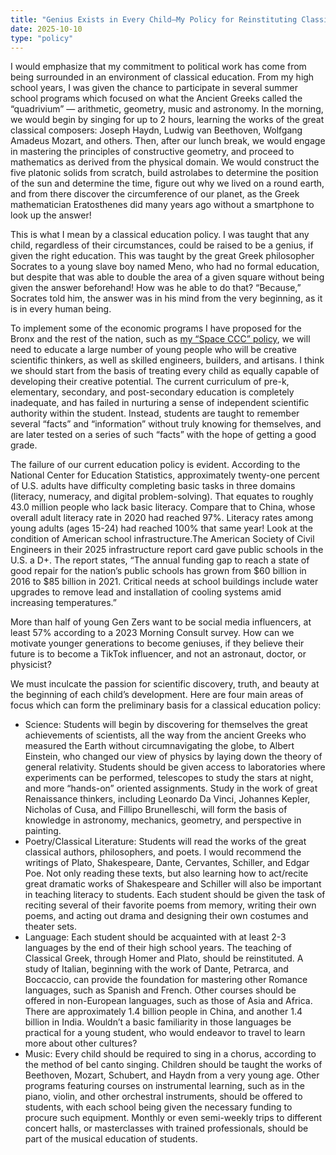 ```yaml
---
title: "Genius Exists in Every Child—My Policy for Reinstituting Classical Education"
date: 2025-10-10
type: "policy"
---
```


I would emphasize that my commitment to political work has come from being surrounded in an environment of classical education. From my high school years, I was given the chance to participate in several summer school programs which focused on what the Ancient Greeks called the “quadrivium” — arithmetic, geometry, music and astronomy. In the morning, we would begin by singing for up to 2 hours, learning the works of the great classical composers: Joseph Haydn, Ludwig van Beethoven, Wolfgang Amadeus Mozart, and others. Then, after our lunch break, we would engage in mastering the principles of constructive geometry, and proceed to mathematics as derived from the physical domain. We would construct the five platonic solids from scratch, build astrolabes to determine the position of the sun and determine the time, figure out why we lived on a round earth, and from there discover the circumference of our planet, as the Greek mathematician Eratosthenes did many years ago without a smartphone to look up the answer!  
  
This is what I mean by a classical education policy. I was taught that any child, regardless of their circumstances, could be raised to be a genius, if given the right education. This was taught by the great Greek philosopher Socrates to a young slave boy named Meno, who had no formal education, but despite that was able to double the area of a given square without being given the answer beforehand! How was he able to do that? “Because,” Socrates told him, the answer was in his mind from the very beginning, as it is in every human being.  
  
To implement some of the economic programs I have proposed for the Bronx and the rest of the nation, such as [my “Space CCC” policy](https://votevega.nyc/policy/space-ccc/), we will need to educate a large number of young people who will be creative scientific thinkers, as well as skilled engineers, builders, and artisans. I think we should start from the basis of treating every child as equally capable of developing their creative potential. The current curriculum of pre-k, elementary, secondary, and post-secondary education is completely inadequate, and has failed in nurturing a sense of independent scientific authority within the student. Instead, students are taught to remember several “facts” and “information” without truly knowing for themselves, and are later tested on a series of such “facts” with the hope of getting a good grade.  
  
The failure of our current education policy is evident. According to the National Center for Education Statistics, approximately twenty-one percent of U.S. adults have difficulty completing basic tasks in three domains (literacy, numeracy, and digital problem-solving). That equates to roughly 43.0 million people who lack basic literacy. Compare that to China, whose overall adult literacy rate in 2020 had reached 97%. Literacy rates among young adults (ages 15-24) had reached 100% that same year! Look at the condition of American school infrastructure.The American Society of Civil Engineers in their 2025 infrastructure report card gave public schools in the U.S. a D+. The report states, “The annual funding gap to reach a state of good repair for the nation’s public schools has grown from $60 billion in 2016 to $85 billion in 2021. Critical needs at school buildings include water upgrades to remove lead and installation of cooling systems amid increasing temperatures.”  
  
More than half of young Gen Zers want to be social media influencers, at least 57% according to a 2023 Morning Consult survey. How can we motivate younger generations to become geniuses, if they believe their future is to become a TikTok influencer, and not an astronaut, doctor, or physicist?  
  
We must inculcate the passion for scientific discovery, truth, and beauty at the beginning of each child’s development. Here are four main areas of focus which can form the preliminary basis for a classical education policy:  
  
- Science: Students will begin by discovering for themselves the great achievements of scientists, all the way from the ancient Greeks who measured the Earth without circumnavigating the globe, to Albert Einstein, who changed our view of physics by laying down the theory of general relativity. Students should be given access to laboratories where experiments can be performed, telescopes to study the stars at night, and more “hands-on” oriented assignments. Study in the work of great Renaissance thinkers, including Leonardo Da Vinci, Johannes Kepler, Nicholas of Cusa, and Fillipo Brunelleschi, will form the basis of knowledge in astronomy, mechanics, geometry, and perspective in painting.  
- Poetry/Classical Literature: Students will read the works of the great classical authors, philosophers, and poets. I would recommend the writings of Plato, Shakespeare, Dante, Cervantes, Schiller, and Edgar Poe. Not only reading these texts, but also learning how to act/recite great dramatic works of Shakespeare and Schiller will also be important in teaching literacy to students. Each student should be given the task of reciting several of their favorite poems from memory, writing their own poems, and acting out drama and designing their own costumes and theater sets.  
- Language: Each student should be acquainted with at least 2-3 languages by the end of their high school years. The teaching of Classical Greek, through Homer and Plato, should be reinstituted. A study of Italian, beginning with the work of Dante, Petrarca, and Boccaccio, can provide the foundation for mastering other Romance languages, such as Spanish and French. Other courses should be offered in non-European languages, such as those of Asia and Africa. There are approximately 1.4 billion people in China, and another 1.4 billion in India. Wouldn’t a basic familiarity in those languages be practical for a young student, who would endeavor to travel to learn more about other cultures?  
- Music: Every child should be required to sing in a chorus, according to the method of bel canto singing. Children should be taught the works of Beethoven, Mozart, Schubert, and Haydn from a very young age. Other programs featuring courses on instrumental learning, such as in the piano, violin, and other orchestral instruments, should be offered to students, with each school being given the necessary funding to procure such equipment. Monthly or even semi-weekly trips to different concert halls, or masterclasses with trained professionals, should be part of the musical education of students.